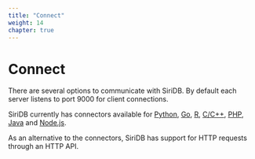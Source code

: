 ```yaml
---
title: "Connect"
weight: 14
chapter: true
---
```


# Connect

There are several options to communicate with SiriDB. By default each server listens to port 9000 for client connections.

SiriDB currently has connectors available for [Python](./python), [Go](./go), [R](./r), [C/C++](./libsuv), [PHP](./php), [Java](./java) and [Node.js](./nodejs).

As an alternative to the connectors, SiriDB has support for HTTP requests through an HTTP API.
